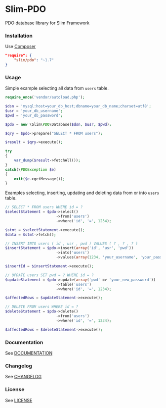 # Slim-PDO

PDO database library for Slim Framework

### Installation

Use [Composer](https://getcomposer.org/)

```json
"require": {
    "slim/pdo": "~1.7"
}
```

### Usage

Simple example selecting all data from `users` table.

```php
require_once('vendor/autoload.php');

$dsn = 'mysql:host=your_db_host;dbname=your_db_name;charset=utf8';
$usr = 'your_db_username';
$pwd = 'your_db_password';

$pdo = new \Slim\PDO\Database($dsn, $usr, $pwd);

$qry = $pdo->prepare("SELECT * FROM users");

$result = $qry->execute();

try
{
    var_dump($result->fetchAll());
}
catch(\PDOException $e)
{
    exit($e->getMessage());
}
```

Examples selecting, inserting, updating and deleting data from or into `users` table.

```php
// SELECT * FROM users WHERE id = ?
$selectStatement = $pdo->select()
                       ->from('users')
                       ->where('id', '=', 1234);

$stmt = $selectStatement->execute();
$data = $stmt->fetch();

// INSERT INTO users ( id , usr , pwd ) VALUES ( ? , ? , ? )
$insertStatement = $pdo->insert(array('id', 'usr', 'pwd'))
                       ->into('users')
                       ->values(array(1234, 'your_username', 'your_password'));

$insertId = $insertStatement->execute();

// UPDATE users SET pwd = ? WHERE id = ?
$updateStatement = $pdo->update(array('pwd' => 'your_new_password'))
                       ->table('users')
                       ->where('id', '=', 1234);

$affectedRows = $updateStatement->execute();

// DELETE FROM users WHERE id = ?
$deleteStatement = $pdo->delete()
                       ->from('users')
                       ->where('id', '=', 1234);

$affectedRows = $deleteStatement->execute();
```

### Documentation

See [DOCUMENTATION](https://github.com/FaaPz/Slim-PDO/blob/master/docs/README.md)

### Changelog

See [CHANGELOG](https://github.com/FaaPz/Slim-PDO/blob/master/CHANGELOG.md)

### License

See [LICENSE](https://github.com/FaaPz/Slim-PDO/blob/master/LICENSE)